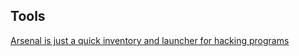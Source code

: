 ## Tools
[Arsenal is just a quick inventory and launcher for hacking programs](https://github.com/Orange-Cyberdefense/arsenal)
